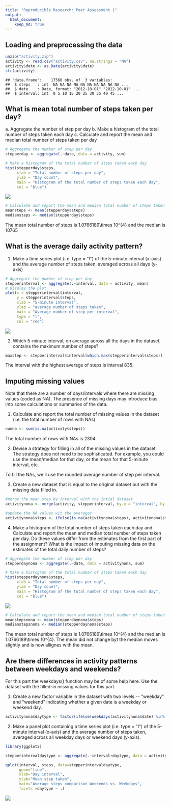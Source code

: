 ```yaml
---
title: "Reproducible Research: Peer Assessment 1"
output: 
  html_document:
    keep_md: true
---
```



## Loading and preprocessing the data

```r
unzip("activity.zip")
activity <- read.csv("activity.csv", na.strings = "NA")
activity$date <- as.Date(activity$date)
str(activity)
```

```
## 'data.frame':	17568 obs. of  3 variables:
##  $ steps   : int  NA NA NA NA NA NA NA NA NA NA ...
##  $ date    : Date, format: "2012-10-01" "2012-10-01" ...
##  $ interval: int  0 5 10 15 20 25 30 35 40 45 ...
```


## What is mean total number of steps taken per day?
a. Aggregate the number of step per day
b. Make a histogram of the total number of steps taken each day
c. Calculate and report the mean and median total number of steps taken per day


```r
# Aggregate the number of step per day
stepperday <- aggregate(.~date, data = activity, sum)

# Make a histogram of the total number of steps taken each day
hist(stepperday$steps,
     xlab = "Total number of steps per day",
     ylab = "Day count",
     main = "Histogram of the total number of steps taken each day",
     col = "blue")
```

![](PA1_template_files/figure-html/unnamed-chunk-2-1.png)<!-- -->

```r
# Calculate and report the mean and median total number of steps taken per day
meansteps <- mean(stepperday$steps)
mediansteps <- median(stepperday$steps)
```
The mean total number of steps is 1.0766189\times 10^{4} and the median is 10765

## What is the average daily activity pattern?
1. Make a time series plot (i.e. type = "l") of the 5-minute interval (x-axis) and the average number of steps taken, averaged across all days (y-axis)

```r
# Aggregate the number of step per day
stepperinterval <- aggregate(.~interval, data = activity, mean)
# Display the plot
plot(x = stepperinterval$interval,
     y = stepperinterval$steps,
     xlab = "5-minute interval",
     ylab = "average number of steps taken",
     main = "Average number of step per interval",
     type = "l",
     col = "red")
```

![](PA1_template_files/figure-html/unnamed-chunk-4-1.png)<!-- -->

2. Which 5-minute interval, on average across all the days in the dataset, contains the maximum number of steps?

```r
maxstep <- stepperinterval$interval[which.max(stepperinterval$steps)]
```

The interval with the highest average of steps is interval 835.


## Imputing missing values
Note that there are a number of days/intervals where there are missing values (coded as NA). The presence of missing days may introduce bias into some calculations or summaries of the data.

1. Calculate and report the total number of missing values in the dataset (i.e. the total number of rows with NAs)

```r
numna <- sum(is.na(activity$steps))
```

The total number of rows with NAs is 2304.

2. Devise a strategy for filling in all of the missing values in the dataset. The strategy does not need to be sophisticated. For example, you could use the mean/median for that day, or the mean for that 5-minute interval, etc.

To fill the NAs, we'll use the rounded average number of step per interval.

3. Create a new dataset that is equal to the original dataset but with the missing data filled in.


```r
#merge the mean step by interval with the intial dataset 
activitynona <- merge(activity, stepperinterval, by.x = "interval", by.y = "interval", suffixes = c("","mean"))

#update the NA values wit the averages
activitynona$steps <- ifelse(is.na(activitynona$steps), activitynona$stepsmean, activitynona$steps)
```

4. Make a histogram of the total number of steps taken each day and Calculate and report the mean and median total number of steps taken per day. Do these values differ from the estimates from the first part of the assignment? What is the impact of imputing missing data on the estimates of the total daily number of steps?


```r
# Aggregate the number of step per day
stepperdaynona <- aggregate(.~date, data = activitynona, sum)

# Make a histogram of the total number of steps taken each day
hist(stepperdaynona$steps,
     xlab = "Total number of steps per day",
     ylab = "Day count",
     main = "Histogram of the total number of steps taken each day",
     col = "blue")
```

![](PA1_template_files/figure-html/unnamed-chunk-8-1.png)<!-- -->

```r
# Calculate and report the mean and median total number of steps taken per day
meanstepsnona <- mean(stepperdaynona$steps)
medianstepsnona <- median(stepperdaynona$steps)
```
The mean total number of steps is 1.0766189\times 10^{4} and the median is 1.0766189\times 10^{4}.
The mean did not change byt the median moves slightly and is now allignes with the mean.

## Are there differences in activity patterns between weekdays and weekends?
For this part the weekdays() function may be of some help here. Use the dataset with the filled-in missing values for this part.

1. Create a new factor variable in the dataset with two levels -- "weekday" and "weekend" indicating whether a given date is a weekday or weekend day.


```r
activitynona$daytype <- factor(ifelse(weekdays(activitynona$date) %in% c("Saturday", "Sunday"), "weekend", "weekday"))
```

2. Make a panel plot containing a time series plot (i.e. type = "l") of the 5-minute interval (x-axis) and the average number of steps taken, averaged across all weekday days or weekend days (y-axis).


```r
library(ggplot2)

stepperintervaldaytype <- aggregate(.~interval+daytype, data = activitynona, mean)

qplot(interval, steps, data=stepperintervaldaytype,
      geom="line",
      xlab="Day interval",
      ylab="Mean step taken",
      main="Average steps comparison Weekends vs. Weekdays",
      facets =daytype ~ .)
```

![](PA1_template_files/figure-html/unnamed-chunk-11-1.png)<!-- -->
